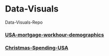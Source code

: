 # Data-Visuals
Data-Visuals-Repo
### [USA-mortgage-workhour-demographics](/code/USA_mortage/results.md)
### [Christmas-Spending-USA](/code/christmas_spending/christmas.gif)